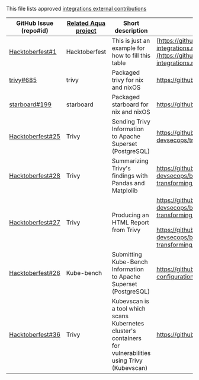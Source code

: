 This file lists approved [integrations external contributions](Readme.md#external-contributions)

GitHub Issue (repo#id) | [Related Aqua project](Readme.md#how-can-i-help) | Short description | Link to contribution
--- | --- | --- | ---
[Hacktoberfest#1](https://github.com/aquasecurity/Hacktoberfest/issues/1) | Hacktoberfest | This is just an example for how to fill this table | [https://github.com/aquasecurity/Hacktoberfest/blob/master/contrib-integrations.md](https://github.com/aquasecurity/Hacktoberfest/blob/master/contrib-integrations.md)
[trivy#685](https://github.com/aquasecurity/trivy/issues/685) | trivy | Packaged trivy for nix and nixOS | <https://github.com/NixOS/nixpkgs/pull/99407>
[starboard#199](https://github.com/aquasecurity/starboard/issues/199) | starboard | Packaged starboard for nix and nixOS | <https://github.com/NixOS/nixpkgs/pull/99412>
[Hacktoberfest#25](https://github.com/aquasecurity/Hacktoberfest/issues/25)|Trivy|Sending Trivy Information to Apache Superset (PostgreSQL)|https://github.com/AlfredoPardo/python-for-devsecops/tree/main/centralizing-information|
[Hacktoberfest#28](https://github.com/aquasecurity/Hacktoberfest/issues/28)|Trivy|Summarizing Trivy's findings with Pandas and Matplolib|https://github.com/AlfredoPardo/python-for-devsecops/blob/main/analyzing-processing-transforming/process_data.py|
[Hacktoberfest#27](https://github.com/aquasecurity/Hacktoberfest/issues/27)|Trivy|Producing an HTML Report from Trivy|https://github.com/AlfredoPardo/python-for-devsecops/blob/main/analyzing-processing-transforming/html_report.py <br><br> https://github.com/AlfredoPardo/python-for-devsecops/blob/main/analyzing-processing-transforming/templates/trivy_report.jade|
[Hacktoberfest#26](https://github.com/aquasecurity/Hacktoberfest/issues/26)|Kube-bench|Submitting Kube-Bench Information to Apache Superset (PostgreSQL)|https://github.com/AlfredoPardo/devsecops/blob/master/kubernetes-configurations/kube-bench-to-superset.py|
[Hacktoberfest#36](https://github.com/aquasecurity/Hacktoberfest/issues/36)|Trivy| Kubevscan is a tool which scans Kubernetes cluster's containers for vulnerabilities using Trivy (Kubevscan)|https://github.com/nonstandardlogic/kubevscan|
